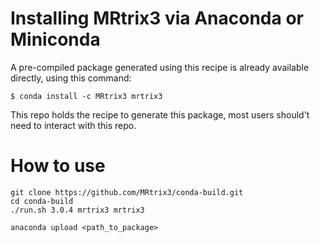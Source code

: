 # Installing MRtrix3 via Anaconda or Miniconda

A pre-compiled package generated using this recipe is already available
directly, using this command:
```
$ conda install -c MRtrix3 mrtrix3
```

This repo holds the recipe to generate this package, most users should't need
to interact with this repo. 

# How to use

```
git clone https://github.com/MRtrix3/conda-build.git
cd conda-build
./run.sh 3.0.4 mrtrix3 mrtrix3

anaconda upload <path_to_package>
```


